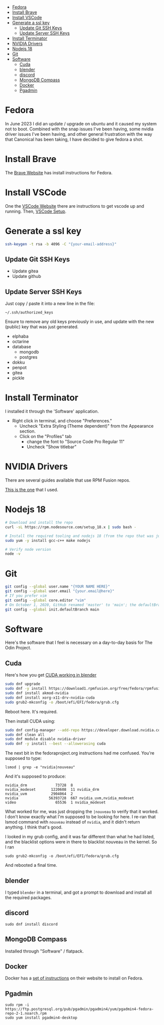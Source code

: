 - [Fedora](#fedora)
- [Install Brave](#install-brave)
- [Install VSCode](#install-vscode)
- [Generate a ssl key](#generate-a-ssl-key)
  - [Update Git SSH Keys](#update-git-ssh-keys)
  - [Update Server SSH Keys](#update-server-ssh-keys)
- [Install Terminator](#install-terminator)
- [NVIDIA Drivers](#nvidia-drivers)
- [Nodejs 18](#nodejs-18)
- [Git](#git)
- [Software](#software)
  - [Cuda](#cuda)
  - [blender](#blender)
  - [discord](#discord)
  - [MongoDB Compass](#mongodb-compass)
  - [Docker](#docker)
  - [Pgadmin](#pgadmin)

# Fedora

In June 2023 I did an update / upgrade on ubuntu and it caused my system not to boot. Combined with the snap issues I've been having, some nvidia driver issues I've been having, and other general frustration with the way that Canonical has been taking, I have decided to give fedora a shot.

# Install Brave

The [Brave Website](https://brave.com/linux/#fedora-centos-streamrhel) has install instructions for Fedora.

# Install VSCode

One the [VSCode Website](https://code.visualstudio.com/docs/setup/linux#_rhel-fedora-and-centos-based-distributions) there are instructions to get vscode up and running. Then, [VSCode Setup](./setup-vscode.md).

# Generate a ssl key

``` bash
ssh-keygen -t rsa -b 4096 -C "{your-email-address}"
```

## Update Git SSH Keys

- Update gitea
- Update github

## Update Server SSH Keys

Just copy / paste it into a new line in the file:

```
~/.ssh/authorized_keys
```

Ensure to remove any old keys previously in use, and update with the new (public) key that was just generated.

- elphaba
- octarine
- database
  - mongodb
  - postgres
- dokku
- penpot
- gitea
- pickle

# Install Terminator

I installed it through the 'Software' application.

- Right click in terminal, and choose "Preferences."
  - Uncheck "Extra Styling (Theme dependent)" from the Appearance section.
  - Click on the "Profiles" tab
    - change the font to "Source Code Pro Regular 11"
    - Uncheck "Show titlebar"

# NVIDIA Drivers

There are several guides available that use RPM Fusion repos.

[This is the one](https://phoenixnap.com/kb/fedora-nvidia-drivers) that I used.

# Nodejs 18

``` bash
# Download and install the repo
curl -sL https://rpm.nodesource.com/setup_18.x | sudo bash -

# Install the required tooling and nodejs 18 (from the repo that was just added)
sudo yum -y install gcc-c++ make nodejs

# Verify node version
node -v
```

# Git

```bash
git config --global user.name "{YOUR NAME HERE}"
git config --global user.email "{your.email@here}"
# If you prefer vim
git config --global core.editor "vim"
# On October 1, 2020, GitHub renamed 'master' to 'main'; the defaultBranch variable will match that locally
git config --global init.defaultBranch main
```

# Software

Here's the software that I feel is necessary on a day-to-day basis for The Odin Project.

## Cuda

Here's how you get [CUDA working in blender](https://discussion.fedoraproject.org/t/nvidia-cuda-is-not-shown-in-blender/75946/5)

```bash
sudo dnf upgrade
sudo dnf -y install https://download1.rpmfusion.org/free/fedora/rpmfusion-free-release-$(rpm -E %fedora).noarch.rpm https://download1.rpmfusion.org/nonfree/fedora/rpmfusion-nonfree-release-$(rpm -E %fedora).noarch.rpm
sudo dnf install akmod-nvidia
sudo dnf install xorg-x11-drv-nvidia-cuda
sudo grub2-mkconfig -o /boot/efi/EFI/fedora/grub.cfg
```

Reboot here. It's required.

Then install CUDA using:

```bash
sudo dnf config-manager --add-repo https://developer.download.nvidia.com/compute/cuda/repos/fedora36/x86_64/cuda-fedora36.repo
sudo dnf clean all
sudo dnf module disable nvidia-driver
sudo dnf -y install --best --allowerasing cuda
```

The next bit in the fedoraproject.org instructions had me confused. You're supposed to type:

```
lsmod | grep -e "nvidia|nouveau"
```

And it's supposed to produce:

```
nvidia_drm             73728  8
nvidia_modeset       1220608  11 nvidia_drm
nvidia_uvm           2904064  2
nvidia              56393728  667 nvidia_uvm,nvidia_modeset
video                  65536  1 nvidia_modeset
```

What worked for me, was just dropping the `|nouveau` to verify that it worked. I don't know exactly what I'm supposed to be looking for here. I re-ran that lsmod command with `nouveau` instead of `nvidia`, and it didn't return anything. I think that's good.

I looked in my grub config, and it was far different than what he had listed, and the blacklist options were in there to blacklist nouveau in the kernel. So I ran

```
sudo grub2-mkconfig -o /boot/efi/EFI/fedora/grub.cfg
```

And rebooted a final time.


## blender

I typed `blender` in a terminal, and got a prompt to download and install all the required packages.

## discord

```
sudo dnf install discord
```

## MongoDB Compass

Installed through "Software" / flatpack.

## Docker

Docker has a [set of instructions](https://docs.docker.com/engine/install/fedora/) on their website to install on Fedora.

## Pgadmin

```
sudo rpm -i https://ftp.postgresql.org/pub/pgadmin/pgadmin4/yum/pgadmin4-fedora-repo-2-1.noarch.rpm
sudo yum install pgadmin4-desktop
```